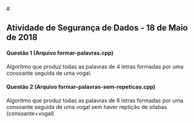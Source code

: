 #<h2>Atividade de Segurança de Dados - 18 de Maio de 2018</h2>

<h4>Questão 1 (Arquivo formar-palavras.cpp)</h4>
<p>Algoritmo que produz todas as palavras de 4 letras formadas por uma consoante seguida de uma vogal.</p>

<h4>Questão 2 (Arquivo formar-palavras-sem-repeticao.cpp)</h4>
<p>Algoritmo que produz todas as palavras de 6 letras formadas por uma consoante seguida de uma vogal sem haver reptição de sílabas (consoante+vogal)</p>

